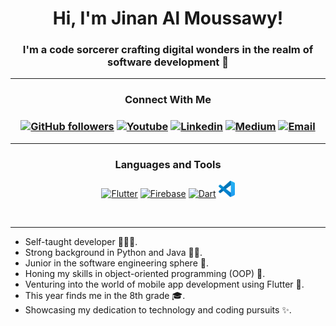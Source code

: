 <h1 align="center"> Hi, I'm Jinan Al Moussawy!</h1>
<h3 align="center">I'm a code sorcerer crafting digital wonders in the realm of software development 🔮</h3>

---

<h3 align="center"> Connect With Me </h3>

<h3 align="center">
  
[![GitHub followers](https://img.shields.io/badge/-Join%20My%20Journey-black?style=for-the-badge&logo=GitHub)][github]
[![Youtube](https://img.shields.io/badge/-Subscribe-red?style=for-the-badge&logo=YouTube)][youtube]
[![Linkedin](https://img.shields.io/badge/-CONNECT-blue?style=for-the-badge&logo=Linkedin)][linkedin]
[![Medium](https://img.shields.io/badge/-Follow-black?style=for-the-badge&logo=Medium)][medium]
[![Email](https://img.shields.io/badge/-Mail%20me-yellow?style=for-the-badge&logo=Gmail)][medium]
</h3>

---

<h3 align="center"> Languages and Tools </h3>

<p align="center">
  <a href="link_to_flutter"><img alt="Flutter" width="26px" src="https://www.vectorlogo.zone/logos/flutterio/flutterio-icon.svg" /></a>
  <a href="link_to_firebase"><img alt="Firebase" width="26px" src="https://www.vectorlogo.zone/logos/firebase/firebase-icon.svg" /></a>
  <a href="link_to_dart"><img alt="Dart" width="26px" src="https://www.vectorlogo.zone/logos/dartlang/dartlang-icon.svg" /></a>
  <a href="link_to_vscode"><img alt="Visual Studio Code" width="26px" src="https://raw.githubusercontent.com/github/explore/80688e429a7d4ef2fca1e82350fe8e3517d3494d/topics/visual-studio-code/visual-studio-code.png" /></a>
</p>


<br />

---

- Self-taught developer 👩🏻‍💻.
- Strong background in Python and Java 👊🏻. 
- Junior in the software engineering sphere 🧩. 
- Honing my skills in object-oriented programming (OOP) 🎲. 
- Venturing into the world of mobile app development using Flutter 🔷. 
- This year finds me in the 8th grade 🎓. 
- Showcasing my dedication to technology and coding pursuits ✨.
<br />

[youtube]: https://youtube.com/@jinanalmoussawy?sub_confirmation=1
[linkedin]: https://www.linkedin.com/in/jinan-al-moussawi-2366ab250/
[github]: https://github.com/Jinan47
[medium]: https://medium.com/@jinanmswi47
[email]: mailto:jinanmswi47@gmail.com
[flutter]: https://flutter.dev/
[firebase]: https://firebase.google.com/
[dart]: https://dart.dev/
[vscode]: https://code.visualstudio.com/
